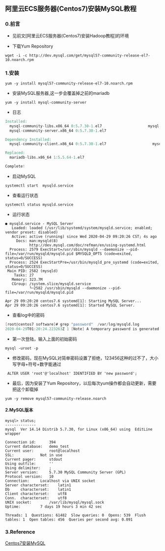 

## 阿里云ECS服务器(Centos7)安装MySQL教程

### 0.前言

- 见前文[阿里云ECS服务器(Centos7)安装Hadoop教程]的环境

- 下载Yum Repository

```shell
wget -i -c http://dev.mysql.com/get/mysql57-community-release-el7-10.noarch.rpm
```

### 1.安装

```shell
yum -y install mysql57-community-release-el7-10.noarch.rpm
```

- 安装MySQL服务器,这一步会覆盖掉之前的mariadb

```shell
yum -y install mysql-community-server
```

- 日志

```verilog
Installed:
  mysql-community-libs.x86_64 0:5.7.30-1.el7                     mysql-community-libs-compat.x86_64 0:5.7.30-1.el7                  
  mysql-community-server.x86_64 0:5.7.30-1.el7                  

Dependency Installed:
  mysql-community-client.x86_64 0:5.7.30-1.el7                     mysql-community-common.x86_64 0:5.7.30-1.el7                    

Replaced:
  mariadb-libs.x86_64 1:5.5.64-1.el7                                                                                                

Complete!

```

- 启动MySQL

```shell
systemctl start  mysqld.service
```

- 查看运行状态

```shell
systemctl status mysqld.service
```

- 运行状态

```log
● mysqld.service - MySQL Server
   Loaded: loaded (/usr/lib/systemd/system/mysqld.service; enabled; vendor preset: disabled)
   Active: active (running) since Wed 2020-04-29 09:20:26 CST; 4s ago
     Docs: man:mysqld(8)
           http://dev.mysql.com/doc/refman/en/using-systemd.html
  Process: 2579 ExecStart=/usr/sbin/mysqld --daemonize --pid-file=/var/run/mysqld/mysqld.pid $MYSQLD_OPTS (code=exited, status=0/SUCCESS)
  Process: 2524 ExecStartPre=/usr/bin/mysqld_pre_systemd (code=exited, status=0/SUCCESS)
 Main PID: 2582 (mysqld)
    Tasks: 27
   Memory: 323.7M
   CGroup: /system.slice/mysqld.service
           └─2582 /usr/sbin/mysqld --daemonize --pid-file=/var/run/mysqld/mysqld.pid

Apr 29 09:20:20 centos7.6 systemd[1]: Starting MySQL Server...
Apr 29 09:20:26 centos7.6 systemd[1]: Started MySQL Server.

```

- 查看log中的密码

```verilog
[root@centos7 software]# grep "password"  /var/log/mysqld.log 
2020-04-29T01:20:24.223263Z 1 [Note] A temporary password is generated for root@localhost: lhjg/VBfs92<
```

- 第一次登陆，输入上面的初始密码

```shell
mysql -uroot -p
```

- 修改密码，现在MySQL对简单密码设置了拒绝，123456这种的过不了，大小写字母+符号+数字能通过

```shell
 ALTER USER 'root'@'localhost' IDENTIFIED BY 'new password';
```

- 最后，因为安装了Yum Repository，以后每次yum操作都会自动更新，需要把这个卸载掉

```shell
yum -y remove mysql57-community-release.noarch
```

#### 2.MySQL版本

```shell
mysql> status;
--------------
mysql  Ver 14.14 Distrib 5.7.30, for Linux (x86_64) using  EditLine wrapper

Connection id:		394
Current database:	demo_test
Current user:		root@localhost
SSL:			Not in use
Current pager:		stdout
Using outfile:		''
Using delimiter:	;
Server version:		5.7.30 MySQL Community Server (GPL)
Protocol version:	10
Connection:		Localhost via UNIX socket
Server characterset:	latin1
Db     characterset:	latin1
Client characterset:	utf8
Conn.  characterset:	utf8
UNIX socket:		/var/lib/mysql/mysql.sock
Uptime:			7 days 19 hours 3 min 42 sec

Threads: 1  Questions: 61482  Slow queries: 0  Opens: 539  Flush tables: 1  Open tables: 456  Queries per second avg: 0.091
```

### 3.Reference

[Centos7安装MySQL](https://www.cnblogs.com/bigbrotherer/p/7241845.html)